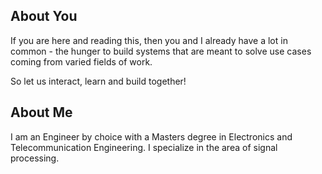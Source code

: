 ## About You

If you are here and reading this, then you and I already have a lot in common - the hunger to build systems that are meant to solve use cases coming from varied fields of work.

So let us interact, learn and build together!

## About Me

I am an Engineer by choice with a Masters degree in Electronics and Telecommunication Engineering. I specialize in the area of signal processing.

